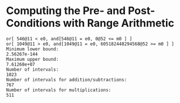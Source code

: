 
# Computing the Pre- and Post-Conditions with Range Arithmetic

```
or[ 546@11 < e0, and[546@11 = e0, 0@52 <= m0 ] ]
or[ 1049@11 > e0, and[1049@11 = e0, 605182448294568@52 >= m0 ] ]
Minimum lower bound:
2.56267e-144
Maximum upper bound:
7.61268e+07
Number of intervals:
1023
Number of intervals for addition/subtractions:
767
Number of intervals for multiplications:
511
```